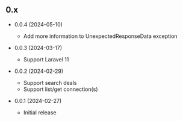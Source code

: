 ## 0.x

- 0.0.4 (2024-05-10)
  - Add more information to UnexpectedResponseData exception

- 0.0.3 (2024-03-17)
  - Support Laravel 11

- 0.0.2 (2024-02-29)
  - Support search deals
  - Support list/get connection(s)

- 0.0.1 (2024-02-27)
  - Initial release
